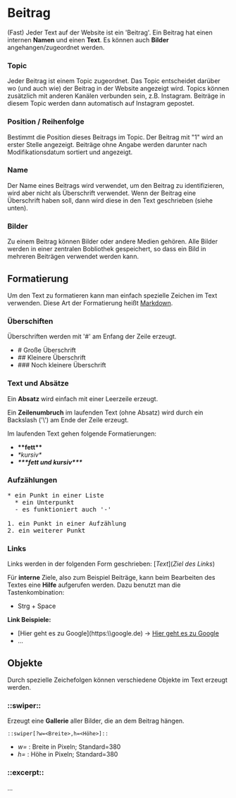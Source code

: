 # Beitrag

(Fast) Jeder Text auf der Website ist ein 'Beitrag'. Ein Beitrag hat einen internen **Namen** und einen **Text**. Es können auch **Bilder** angehangen/zugeordnet werden.

### Topic

Jeder Beitrag ist einem Topic zugeordnet. Das Topic entscheidet darüber wo (und auch wie) der Beitrag in der Website angezeigt wird. Topics können zusätzlich mit anderen Kanälen verbunden sein, z.B. Instagram. Beiträge in diesem Topic werden dann automatisch auf Instagram gepostet.

### Position / Reihenfolge

Bestimmt die Position dieses Beitrags im Topic. Der Beitrag mit "1" wird an erster Stelle angezeigt. Beiträge ohne Angabe werden darunter nach Modifikationsdatum sortiert und angezeigt.

### Name

Der Name eines Beitrags wird verwendet, um den Beitrag zu identifizieren, wird aber nicht als Überschrift verwendet. Wenn der Beitrag eine Überschrift haben soll, dann wird diese in den Text geschrieben (siehe unten).

### Bilder

Zu einem Beitrag können Bilder oder andere Medien gehören. Alle Bilder werden in einer zentralen Bobliothek gespeichert, so dass ein Bild in mehreren Beiträgen verwendet werden kann.

## Formatierung

Um den Text zu formatieren kann man einfach spezielle Zeichen im Text verwenden. Diese Art der Formatierung heißt [Markdown](https://de.wikipedia.org/wiki/Markdown#Auszeichnungsbeispiele).

### Überschiften

Überschriften werden mit '#' am Enfang der Zeile erzeugt.

* \# Große Überschrift
* \#\# Kleinere Überschrift
* \#\#\# Noch kleinere Überschrift

### Text und Absätze

Ein **Absatz** wird einfach mit einer Leerzeile erzeugt.

Ein **Zeilenumbruch** im laufenden Text (ohne Absatz) wird durch ein Backslash ('\\') am Ende der Zeile erzeugt.

Im laufenden Text gehen folgende Formatierungen:

* **\*\*fett\*\***
* *\*kursiv\**
* ***\*\*\*fett und kursiv\*\*\****

### Aufzählungen

<pre>
* ein Punkt in einer Liste
  * ein Unterpunkt
  - es funktioniert auch '-'

1. ein Punkt in einer Aufzählung
2. ein weiterer Punkt
</pre>

### Links

Links werden in der folgenden Form geschrieben: \[*Text*\](*Ziel des Links*)

Für **interne** Ziele, also zum Beispiel Beiträge, kann beim Bearbeiten des Textes eine **Hilfe** aufgerufen werden. Dazu benutzt man die Tastenkombination:

* Strg + Space

**Link Beispiele:**

* \[Hier geht es zu Google\](https:\\\\google.de) -> [Hier geht es zu Google](https:\\\\google.de)
* ...

## Objekte

Durch spezielle Zeichefolgen können verschiedene Objekte im Text erzeugt werden.

### ::swiper::

Erzeugt eine **Gallerie** aller Bilder, die an dem Beitrag hängen.

```::swiper[?w=<Breite>,h=<Höhe>]::```

  * *w=* : Breite in Pixeln; Standard=380
  * *h=* : Höhe in Pixeln; Standard=380 

### ::excerpt::

...